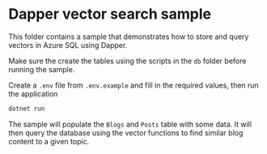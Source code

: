 # Dapper vector search sample

This folder contains a sample that demonstrates how to store and query vectors in Azure SQL using Dapper.

Make sure the create the tables using the scripts in the `db` folder before running the sample.

Create a `.env` file from `.env.example` and fill in the required values, then run the  application

```bash
dotnet run
```

The sample will populate the `Blogs` and `Posts` table with some data. It will then query the database using the vector functions to find similar blog content to a given topic.